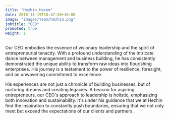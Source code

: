 ```yaml
---
title: "Hezhin Harem"
date: 2018-11-19T10:47:58+10:00
image: "images/team/hezhin.png"
jobtitle: "CEO"
promoted: true
weight: 1
---
```


Our CEO embodies the essence of visionary leadership and the spirit of entrepreneurial tenacity. With a profound understanding of the intricate dance between management and business building, he has consistently demonstrated the unique ability to transform raw ideas into flourishing enterprises. His journey is a testament to the power of resilience, foresight, and an unwavering commitment to excellence.

His experiences are not just a chronicle of building businesses, but of nurturing dreams and creating legacies. A beacon for aspiring entrepreneurs, our CEO's approach to leadership is holistic, emphasizing both innovation and sustainability. It's under his guidance that we at Hezhin find the inspiration to constantly push boundaries, ensuring that we not only meet but exceed the expectations of our clients and partners.